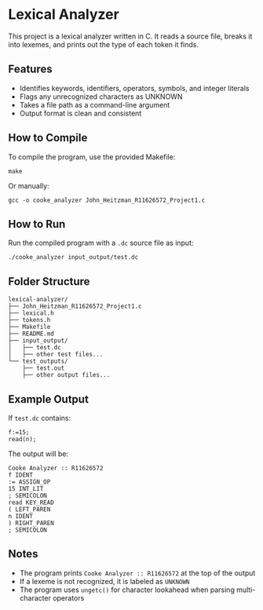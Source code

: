 # Lexical Analyzer

This project is a lexical analyzer written in C. It reads a source file, breaks it into lexemes, and prints out the type of each token it finds.

## Features

- Identifies keywords, identifiers, operators, symbols, and integer literals
- Flags any unrecognized characters as UNKNOWN
- Takes a file path as a command-line argument
- Output format is clean and consistent

## How to Compile

To compile the program, use the provided Makefile:

    make

Or manually:

    gcc -o cooke_analyzer John_Heitzman_R11626572_Project1.c

## How to Run

Run the compiled program with a `.dc` source file as input:

    ./cooke_analyzer input_output/test.dc

## Folder Structure

    lexical-analyzer/
    ├── John_Heitzman_R11626572_Project1.c
    ├── lexical.h
    ├── tokens.h
    ├── Makefile
    ├── README.md
    ├── input_output/
    │   ├── test.dc
    │   ├── other test files...
    └── test_outputs/
        ├── test.out
        ├── other output files...

## Example Output

If `test.dc` contains:

    f:=15;
    read(n);

The output will be:

    Cooke Analyzer :: R11626572
    f IDENT
    := ASSIGN_OP
    15 INT_LIT
    ; SEMICOLON
    read KEY_READ
    ( LEFT_PAREN
    n IDENT
    ) RIGHT_PAREN
    ; SEMICOLON

## Notes

- The program prints `Cooke Analyzer :: R11626572` at the top of the output
- If a lexeme is not recognized, it is labeled as `UNKNOWN`
- The program uses `ungetc()` for character lookahead when parsing multi-character operators

